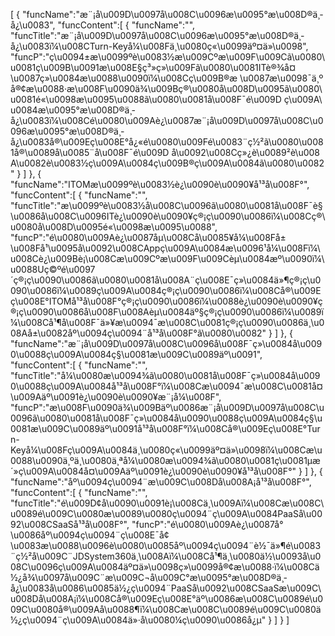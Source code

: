 [
	{
		"funcName":"æ¨¡å\u009D\u0097å\u008C\u0096æ\u0095°æ\u008D®ä¸­å¿\u0083",
		"funcContent":[
			{
				"funcName":"",
				"funcTitle":"æ¨¡å\u009D\u0097å\u008C\u0096æ\u0095°æ\u008D®ä¸­å¿\u0083ï¼\u008CTurn-Keyå¼\u008Fä¸\u0080ç«\u0099äº¤ä»\u0098",
				"funcP":"ç\u0094±æ\u0099ºè\u0083½æ\u009Cºæ\u009F\u009Cã\u0080\u0081ç\u009B\u0091æ\u008E§ç³»ç»\u009Fã\u0080\u0081ITè®¾å¤\u0087ç»\u0084æ\u0088\u0090ï¼\u008Cç\u009B®æ \u0087æ\u0098¯ä¸ºå®¢æ\u0088·æ\u008F\u0090ä¾\u009Bç®\u0080å\u008D\u0095ã\u0080\u0081é«\u0098æ\u0095\u0088ã\u0080\u0081å\u008F¯é\u009D ç\u009A\u0084æ\u0095°æ\u008D®ä¸­å¿\u0083ï¼\u008Cé\u0080\u009Aè¿\u0087æ¨¡å\u009D\u0097å\u008C\u0096æ\u0095°æ\u008D®ä¸­å¿\u0083å®\u009Eç\u008E°å¿«é\u0080\u009Fé\u0083¨ç½²ã\u0080\u0081å®\u0089å\u0085¨å\u008F¯é\u009D å\u0092\u008Cç»¿è\u0089²è\u008A\u0082è\u0083½ç\u009A\u0084ç\u009B®ç\u009A\u0084ã\u0080\u0082"
			}
		]
	},
	{
		"funcName":"ITOMæ\u0099ºè\u0083½è¿\u0090è\u0090¥å¹³å\u008F°",
		"funcContent":[
			{
				"funcName":"",
				"funcTitle":"æ\u0099ºè\u0083½å\u008C\u0096ã\u0080\u0081å\u008F¯è§\u0086å\u008C\u0096ITè¿\u0090è\u0090¥ç®¡ç\u0090\u0086ï¼\u008Cç®\u0080å\u008D\u0095é«\u0098æ\u0095\u0088",
				"funcP":"é\u0080\u009Aè¿\u0087åµ\u008Cå\u0085¥å¼\u008Få±\u008Få¹\u0095å\u0092\u008CAppç\u009A\u0084æ\u0096¹å¼\u008Fï¼\u008Cè¿\u009Bè¡\u008Cæ\u009Cºæ\u009F\u009Cèµ\u0084æº\u0090ï¼\u0088Uç©ºé\u0097´ç®¡ç\u0090\u0086ã\u0080\u0081å\u008A¨ç\u008E¯ç»\u0084ä»¶ç®¡ç\u0090\u0086ï¼\u0089ç\u009A\u0084ç®¡ç\u0090\u0086ï¼\u008Cå®\u009Eç\u008E°ITOMå¹³å\u008F°ç®¡ç\u0090\u0086ï¼\u0088è¿\u0090è\u0090¥ç®¡ç\u0090\u0086å\u008F\u008Aèµ\u0084äº§ç®¡ç\u0090\u0086ï¼\u0089ï¼\u008Cå¹¶å\u008F¯ä»¥æ\u0094¯æ\u008C\u0081ç®¡ç\u0090\u0086ä¸\u008Aå±\u0082åº\u0094ç\u0094¨å¹³å\u008F°ã\u0080\u0082"
			}
		]
	},
	{
		"funcName":"æ¨¡å\u009D\u0097å\u008C\u0096å\u008F¯ç»\u0084å\u0090\u0088ç\u009A\u0084ç§\u0081æ\u009C\u0089äº\u0091",
		"funcContent":[
			{
				"funcName":"",
				"funcTitle":"å¼\u0080æ\u0094¾ã\u0080\u0081å\u008F¯ç»\u0084å\u0090\u0088ç\u009A\u0084å¹³å\u008F°ï¼\u008Cæ\u0094¯æ\u008C\u0081å¤\u009Aäº\u0091è¿\u0090è\u0090¥æ¨¡å¼\u008F",
				"funcP":"æ\u008F\u0090ä¾\u009Bäº\u0086æ¨¡å\u009D\u0097å\u008C\u0096ã\u0080\u0081å\u008F¯ç»\u0084å\u0090\u0088ç\u009A\u0084ç§\u0081æ\u009C\u0089äº\u0091å¹³å\u008F°ï¼\u008Cå®\u009Eç\u008E°Turn-Keyå¼\u008Fç\u009A\u0084ä¸\u0080ç«\u0099äº¤ä»\u0098ï¼\u008Cæ\u0088\u0090ä¸ºä¸\u0080ä¸ªå¼\u0080æ\u0094¾ã\u0080\u0081ç\u0081µæ´»ç\u009A\u0084å¤\u009Aäº\u0091è¿\u0090è\u0090¥å¹³å\u008F°"
			}
		]
	},
	{
		"funcName":"åº\u0094ç\u0094¨æ\u009C\u008Då\u008A¡å¹³å\u008F°",
		"funcContent":[
			{
				"funcName":"",
				"funcTitle":"é\u009D¢å\u0090\u0091è¡\u008Cä¸\u009Aï¼\u008Cæ\u008C\u0089é\u009C\u0080æ\u0089\u0080ç\u0094¨ç\u009A\u0084PaaSå\u0092\u008CSaaSå¹³å\u008F°",
				"funcP":"é\u0080\u009Aè¿\u0087å°\u0086åº\u0094ç\u0094¨ç\u008E¯å¢\u0083æ\u0088\u0096è\u0080\u0085åº\u0094ç\u0094¨è½¯ä»¶é\u0083¨ç½²å\u009C¨JDSystem360ä¸\u008Aï¼\u008Cå¹¶ä¸\u0080ä½\u0093å\u008C\u0096ç\u009A\u0084äº¤ä»\u0098ç»\u0099å®¢æ\u0088·ï¼\u008Cä½¿å¾\u0097å\u009C¨æ\u009C¬å\u009C°æ\u0095°æ\u008D®ä¸­å¿\u0083å\u0086\u0085ä½¿ç\u0094¨PaaSå\u0092\u008CSaaSæ\u009C\u008Då\u008A¡ï¼\u008Cå®\u009Eç\u008E°äº\u0086æ\u008C\u0089é\u009C\u0080å®\u009Aå\u0088¶ï¼\u008Cæ\u008C\u0089é\u009C\u0080ä½¿ç\u0094¨ç\u009A\u0084ä»·å\u0080¼ç\u0090\u0086å¿µ"
			}
		]
	}
]